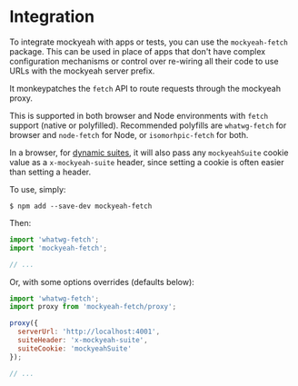 # Integration

To integrate mockyeah with apps or tests, you can use the `mockyeah-fetch` package. This can be used in place of apps that don't have complex configuration mechanisms or control over re-wiring all their code to use URLs with the mockyeah server prefix.

It monkeypatches the `fetch` API to route requests through the mockyeah proxy.

This is supported in both browser and Node environments with `fetch` support (native or polyfilled).
Recommended polyfills are `whatwg-fetch` for browser and `node-fetch` for Node,
or `isomorhpic-fetch` for both.

In a browser, for [dynamic suites](./Suites/Dynamic.md),
it will also pass any `mockyeahSuite` cookie value as a `x-mockyeah-suite` header,
since setting a cookie is often easier than setting a header.

To use, simply:

```console
$ npm add --save-dev mockyeah-fetch
```

Then:

```js
import 'whatwg-fetch';
import 'mockyeah-fetch';

// ...
```

Or, with some options overrides (defaults below):

```js
import 'whatwg-fetch';
import proxy from 'mockyeah-fetch/proxy';

proxy({
  serverUrl: 'http://localhost:4001',
  suiteHeader: 'x-mockyeah-suite',
  suiteCookie: 'mockyeahSuite'
});

// ...
```

